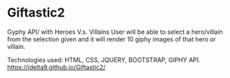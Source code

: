 # Giftastic2
Gyphy API/ with Heroes V.s. Villains
User will be able to select a hero/villain from the selection given and it will render 10 giphy images of that hero or villain.

Technologies used: HTML, CSS, JQUERY, BOOTSTRAP, GIPHY API.  
https://jdelta9.github.io/Giftastic2/
